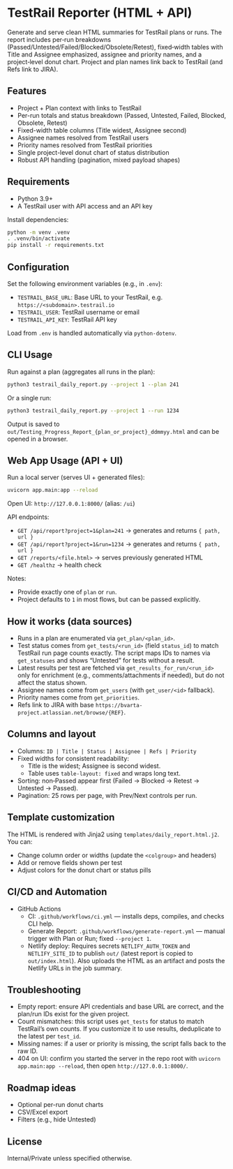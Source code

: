# TestRail Reporter (HTML + API)

Generate and serve clean HTML summaries for TestRail plans or runs. The report includes per‑run breakdowns (Passed/Untested/Failed/Blocked/Obsolete/Retest), fixed‑width tables with Title and Assignee emphasized, assignee and priority names, and a project‑level donut chart. Project and plan names link back to TestRail (and Refs link to JIRA).

## Features
- Project + Plan context with links to TestRail
- Per-run totals and status breakdown (Passed, Untested, Failed, Blocked, Obsolete, Retest)
- Fixed-width table columns (Title widest, Assignee second)
- Assignee names resolved from TestRail users
- Priority names resolved from TestRail priorities
- Single project-level donut chart of status distribution
- Robust API handling (pagination, mixed payload shapes)

## Requirements
- Python 3.9+
- A TestRail user with API access and an API key

Install dependencies:

```bash
python -m venv .venv
. .venv/bin/activate
pip install -r requirements.txt
```

## Configuration
Set the following environment variables (e.g., in `.env`):

- `TESTRAIL_BASE_URL`: Base URL to your TestRail, e.g. `https://<subdomain>.testrail.io`
- `TESTRAIL_USER`: TestRail username or email
- `TESTRAIL_API_KEY`: TestRail API key

Load from `.env` is handled automatically via `python-dotenv`.

## CLI Usage

Run against a plan (aggregates all runs in the plan):

```bash
python3 testrail_daily_report.py --project 1 --plan 241
```

Or a single run:

```bash
python3 testrail_daily_report.py --project 1 --run 1234
```

Output is saved to `out/Testing_Progress_Report_{plan_or_project}_ddmmyy.html` and can be opened in a browser.

## Web App Usage (API + UI)

Run a local server (serves UI + generated files):

```bash
uvicorn app.main:app --reload
```

Open UI: `http://127.0.0.1:8000/` (alias: `/ui`)

API endpoints:
- `GET /api/report?project=1&plan=241` → generates and returns `{ path, url }`
- `GET /api/report?project=1&run=1234` → generates and returns `{ path, url }`
- `GET /reports/<file.html>` → serves previously generated HTML
- `GET /healthz` → health check

Notes:
- Provide exactly one of `plan` or `run`.
- Project defaults to `1` in most flows, but can be passed explicitly.

## How it works (data sources)
- Runs in a plan are enumerated via `get_plan/<plan_id>`.
- Test status comes from `get_tests/<run_id>` (field `status_id`) to match TestRail run page counts exactly. The script maps IDs to names via `get_statuses` and shows “Untested” for tests without a result.
- Latest results per test are fetched via `get_results_for_run/<run_id>` only for enrichment (e.g., comments/attachments if needed), but do not affect the status shown.
- Assignee names come from `get_users` (with `get_user/<id>` fallback).
- Priority names come from `get_priorities`.
- Refs link to JIRA with base `https://bvarta-project.atlassian.net/browse/{REF}`.

## Columns and layout
- Columns: `ID | Title | Status | Assignee | Refs | Priority`
- Fixed widths for consistent readability:
  - Title is the widest; Assignee is second widest.
  - Table uses `table-layout: fixed` and wraps long text.
- Sorting: non‑Passed appear first (Failed → Blocked → Retest → Untested → Passed).
- Pagination: 25 rows per page, with Prev/Next controls per run.

## Template customization
The HTML is rendered with Jinja2 using `templates/daily_report.html.j2`. You can:
- Change column order or widths (update the `<colgroup>` and headers)
- Add or remove fields shown per test
- Adjust colors for the donut chart or status pills

## CI/CD and Automation
- GitHub Actions
  - CI: `.github/workflows/ci.yml` — installs deps, compiles, and checks CLI help.
  - Generate Report: `.github/workflows/generate-report.yml` — manual trigger with Plan or Run; fixed `--project 1`.
  - Netlify deploy: Requires secrets `NETLIFY_AUTH_TOKEN` and `NETLIFY_SITE_ID` to publish `out/` (latest report is copied to `out/index.html`). Also uploads the HTML as an artifact and posts the Netlify URLs in the job summary.

## Troubleshooting
- Empty report: ensure API credentials and base URL are correct, and the plan/run IDs exist for the given project.
- Count mismatches: this script uses `get_tests` for status to match TestRail’s own counts. If you customize it to use results, deduplicate to the latest per `test_id`.
- Missing names: if a user or priority is missing, the script falls back to the raw ID.
- 404 on UI: confirm you started the server in the repo root with `uvicorn app.main:app --reload`, then open `http://127.0.0.1:8000/`.

## Roadmap ideas
- Optional per-run donut charts
- CSV/Excel export
- Filters (e.g., hide Untested)

## License
Internal/Private unless specified otherwise.
